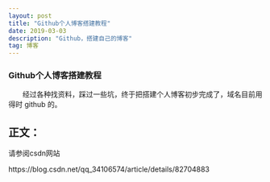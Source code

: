 ```yaml
---
layout: post
title: "Github个人博客搭建教程"
date: 2019-03-03 
description: "Github，搭建自己的博客"
tag: 博客 
---   
```

### Github个人博客搭建教程

　　经过各种找资料，踩过一些坑，终于把搭建个人博客初步完成了，域名目前用得时 github 的。
 

## 正文：
<p>
请参阅csdn网站
<p>
https://blog.csdn.net/qq_34106574/article/details/82704883
